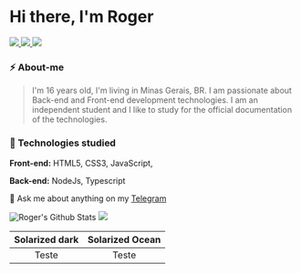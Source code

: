 <h1>Hi there, I'm Roger</h1>

<a href="https://www.instagram.com/rogersluiz_/">
  <img src="https://img.shields.io/badge/instagram-%23E4405F.svg?&style=for-the-badge&logo=instagram&logoColor=white">
</a>

<a href="https://twitter.com/AB4NT5S">
  <img src="https://img.shields.io/badge/twitter-%231DA1F2.svg?&style=for-the-badge&logo=twitter&logoColor=white">
</a>

<a href="https://www.linkedin.com/in/roger-luiz-8361981b2/">
  <img src="https://img.shields.io/badge/linkedin-%230077B5.svg?&style=for-the-badge&logo=linkedin&logoColor=white">
</a>

### ⚡ About-me

> I'm 16 years old, I'm living in Minas Gerais, BR. I am passionate about Back-end and Front-end development technologies. I am an independent student and I like to study for the official documentation of the technologies.

### 🚀 Technologies studied

**Front-end:** HTML5, CSS3, JavaScript, 

**Back-end:** NodeJs, Typescript

💬 Ask me about anything on my [Telegram](https://t.me/AB4NT5S)

<img float="right" alt="Roger's Github Stats" src="https://github-readme-stats.vercel.app/api?username=Rogerluiz0&show_icons=true&hide_border=false&count_private=true" />
<img float="left" src="https://github-readme-stats.anuraghazra1.vercel.app/api/top-langs/?username=Rogerluiz0&layout=compact" />

Solarized dark             |  Solarized Ocean
:-------------------------:|:-------------------------:
Teste  |  Teste
